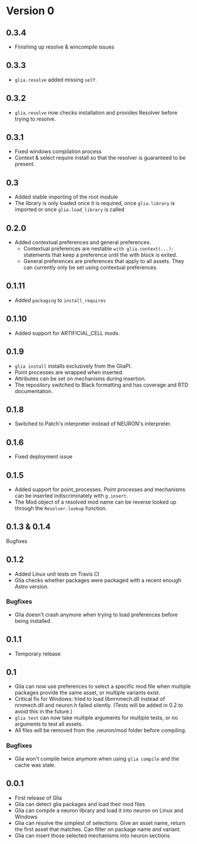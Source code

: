 # Version 0

## 0.3.4

* Finishing up resolve & wincompile issues

## 0.3.3

* `glia.resolve` added missing `self`.

## 0.3.2

* `glia.resolve` now checks installation and provides Resolver before trying to resolve.

## 0.3.1

* Fixed windows compilation process
* Context & select require install so that the resolver is guaranteed to be present.

## 0.3

* Added stable importing of the root module
* The library is only loaded once it is required, once `glia.library` is imported or once
  `glia.load_library` is called

## 0.2.0

* Added contextual preferences and general preferences.
  * Contextual preferences are nestable `with glia.context(...):` statements that keep
    a preference until the with block is exited.
  * General preferences are preferences that apply to all assets. They can currently only
    be set using contextual preferences.

## 0.1.11

* Added `packaging` to `install_requires`

## 0.1.10

* Added support for ARTIFICIAL_CELL mods.

## 0.1.9

* `glia install` installs exclusively from the GliaPI.
* Point processes are wrapped when inserted.
* Attributes can be set on mechanisms during insertion.
* The repository switched to Black formatting and has coverage and RTD documentation.

## 0.1.8

* Switched to Patch's interpreter instead of NEURON's interpreter.

## 0.1.6

* Fixed deployment issue

## 0.1.5

* Added support for point_processes. Point processes and mechanisms can be
  inserted indiscriminately with `g.insert`.
* The Mod object of a resolved mod name can be reverse looked up through the
  `Resolver.lookup` function.

## 0.1.3 & 0.1.4

Bugfixes

## 0.1.2

* Added Linux unit tests on Travis CI
* Glia checks whether packages were packaged with a recent enough Astro version.

### Bugfixes

* Glia doesn't crash anymore when trying to load preferences before being
  installed.

## 0.1.1

* Temporary release

## 0.1

* Glia can now use preferences to select a specific mod file when multiple
  packages provide the same asset, or multiple variants exist.
* Critical fix for Windows: tried to load libnrnmech.dll instead of nrnmech.dll
  and neuron.h failed silently. (Tests will be added in 0.2 to avoid this in the
  future.)
* `glia test` can now take multiple arguments for multiple tests, or no
  arguments to test all assets.
* All files will be removed from the .neuron/mod folder before compiling.

### Bugfixes

* Glia won't compile twice anymore when using `glia compile` and the cache was
  stale.

## 0.0.1

* First release of Glia
* Glia can detect glia packages and load their mod files
* Glia can compile a neuron library and load it into neuron on Linux and Windows
* Glia can resolve the simplest of selections: Give an asset name, return the first
  asset that matches. Can filter on package name and variant.
* Glia can insert those selected mechanisms into neuron sections

